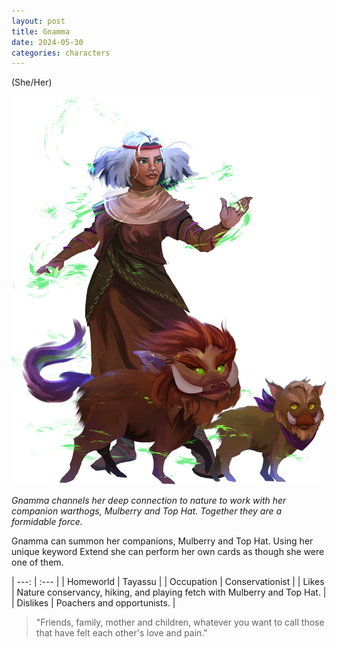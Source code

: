 ```yaml
---
layout: post
title: Gnamma
date: 2024-05-30
categories: characters
---
```

(She/Her)

![Full body portrait of Gnamma](/assets/images/2024-05-30-gnamma/gnamma.png)

*Gnamma channels her deep connection to nature to work with her companion warthogs, Mulberry and Top Hat. Together they are a formidable force.*

Gnamma can summon her companions, Mulberry and Top Hat. Using her unique keyword Extend she can perform her own cards as though she were one of them.

| ---: | :--- |
| Homeworld  | Tayassu |
| Occupation | Conservationist |
| Likes      | Nature conservancy, hiking, and playing fetch with Mulberry and Top Hat. |
| Dislikes   | Poachers and opportunists. |

> "Friends, family, mother and children, whatever you want to call those that have felt each other's love and pain."

